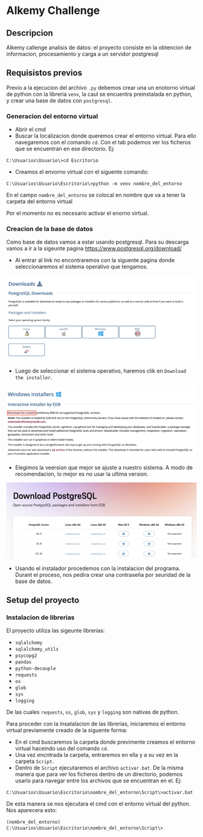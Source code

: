 # Alkemy Challenge

## Descripcion
Alkemy callenge analisis de datos: el proyecto consiste en la obtencion de informacion, procesamiento y carga a un servidor postgresql

## Requisistos previos
Previo a la ejecucion del archivo `.py` debemos crear una un enotorno virtual de python con la libreria `venv`, la caul se encuentra preinstalada en python, y crear una base de datos con `postgresql`.

### Generacion del entorno virtual
* Abrir el cmd
* Buscar la localizacion donde queremos crear el entorno virtual. Para ello navegaremos con el comando `cd`. Con el tab podemos ver los ficheros que se encuentran en ese directorio.
Ej:
```
C:\Usuarios\Usuario\>cd Escritorio
```
* Creamos el envorno virtual con el siguente comando:
```
C:\Usuarios\Usuario\Escritorio\>python -m venv nombre_del_entorno
```
En el campo `nombre_del_entorno` se colocal en nombre que va a tener la carpeta del entorno virtual

Por el momento no es necesario activar el enorno virtual.

### Creacion de la base de datos
Como base de datos vamos a estar usando postgresql. Para su descarga vamos a ir a la sigeunte pagina https://www.postgresql.org/download/

* Al entrar al link no encontraremos con la siguente pagina donde seleccionaremos el sistema operativo que tengamos.
<img src=imagenes\pg_descarga_1.png>

* Luego de seleccionar el sistema operativo, haremos clik en `Download the installer`.
<img src=imagenes\pg_descarga_2.png>

* Elegimos la veersion que mejor se ajuste a nuestro sistema. A modo de recomendacion, lo mejor es no usar la ultima version.
<img src=imagenes\pg_descarga_3.png>

* Usando el instalador procedemos con la instalacion del programa. Durant el proceso, nos pedira crear una contraseña por seuridad de la base de datos.

## Setup del proyecto

### Instalacion de librerias
El proyecto utiliza las sigeunte librerias:
* `sqlalchemy`
* `sqlalchemy_utils`
* `psycopg2`
* `pandas`
* `python-decouple`
* `requests`
* `os`
* `glob`
* `sys`
* `logging`

De las cuales `requests`, `os`, `glob`, `sys` y `logging` son nativas de python.

Para proceder con la insatalacion de las librerias, iniciaremos el entorno virtual previamente creado de la siguente forma:
* En el cmd buscaremos la carpeta donde previmente creamos el entorno virtual haceindo uso del comando `cd`.
* Una vez encntrada la carpeta, entraremos en ella y a su vez en la carpeta `Script`.
* Dentro de `Script` ejecutaremos el archivo `activar.bat`. De la misma manera que para ver los ficheros dentro de un directorio, podemos usarlo para navegar entre los archivos que se encuentran en el.
Ej:
```
C:\Usuarios\Usuario\Escritorio\nombre_del_entorno\Script\>activar.bat
```
De esta manera se nos ejecutara el cmd con el entorno virtual del python. Nos aparecera esto:
```
(nombre_del_entorno) C:\Usuarios\Usuario\Escritorio\nombre_del_entorno\Script\>
```


